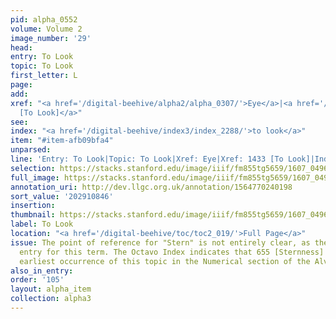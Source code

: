 ```yaml
---
pid: alpha_0552
volume: Volume 2
image_number: '29'
head:
entry: To Look
topic: To Look
first_letter: L
page:
add:
xref: "<a href='/digital-beehive/alpha2/alpha_0307/'>Eye</a>|<a href='/digital-beehive/num6/num_2089/'>1433
  [To Look]</a>"
see:
index: "<a href='/digital-beehive/index3/index_2288/'>to look</a>"
item: "#item-afb09bfa4"
unparsed:
line: 'Entry: To Look|Topic: To Look|Xref: Eye|Xref: 1433 [To Look]|Index: to look|#item-afb09bfa4'
selection: https://stacks.stanford.edu/image/iiif/fm855tg5659/1607_0496/298,846,3093,312/full/0/default.jpg
full_image: https://stacks.stanford.edu/image/iiif/fm855tg5659/1607_0496/full/full/0/default.jpg
annotation_uri: http://dev.llgc.org.uk/annotation/1564770240198
sort_value: '202910846'
insertion:
thumbnail: https://stacks.stanford.edu/image/iiif/fm855tg5659/1607_0496/298,846,600,180/250,/0/default.jpg
label: To Look
location: "<a href='/digital-beehive/toc/toc2_019/'>Full Page</a>"
issue: The point of reference for "Stern" is not entirely clear, as there is no alphabetical
  entry for this term. The Octavo Index indicates that 655 [Sternness] may be the
  earliest occurrence of this topic in the Numerical section of the Alvearium.
also_in_entry:
order: '105'
layout: alpha_item
collection: alpha3
---
```

